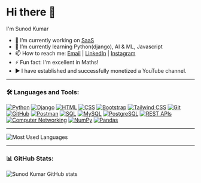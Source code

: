 # Hi there 👋

I'm Sunod Kumar


- 🔭 I’m currently working on [SaaS](https://github.com/sundmongia/saas)
- 🌱 I’m currently learning Python(django), AI & ML, Javascript
- 📫 How to reach me: [Email](mailto:sunodmongia2003@gmail.com) | [LinkedIn](https://www.linkedin.com/in/sunod-kumar) | [Instagram](https://www.instagram.com/sunodmongia)
- ⚡ Fun fact: I'm excellent in Maths!
- ▶️ I have established and successfully monetized a YouTube channel.

---

### 🛠️ Languages and Tools:
[![Python](https://img.shields.io/badge/-Python-333?logo=python)](https://www.python.org/)
[![Django](https://img.shields.io/badge/-Django-333?logo=django)](https://www.djangoproject.com/)
[![HTML](https://img.shields.io/badge/-HTML-333?logo=html5)](https://developer.mozilla.org/en-US/docs/Web/HTML)
[![CSS](https://img.shields.io/badge/-CSS-333?logo=css3)](https://developer.mozilla.org/en-US/docs/Web/CSS)
[![Bootstrap](https://img.shields.io/badge/-Bootstrap-333?logo=bootstrap)](https://getbootstrap.com/)
[![Tailwind CSS](https://img.shields.io/badge/-Tailwind_CSS-333?logo=tailwind-css)](https://tailwindcss.com/)
[![Git](https://img.shields.io/badge/-Git-333?logo=git)](https://git-scm.com/)
[![GitHub](https://img.shields.io/badge/-GitHub-333?logo=github)](https://github.com/)
[![Postman](https://img.shields.io/badge/-Postman-333?logo=postman)](https://www.postman.com/)
[![SQL](https://img.shields.io/badge/-SQL-333?logo=sqlite)](https://www.sqlite.org/)
[![MySQL](https://img.shields.io/badge/-MySQL-333?logo=mysql)](https://www.mysql.com/)
[![PostgreSQL](https://img.shields.io/badge/-PostgreSQL-333?logo=postgresql)](https://www.postgresql.org/)
[![REST APIs](https://img.shields.io/badge/-REST_APIs-333?logo=api)](https://en.wikipedia.org/wiki/Representational_state_transfer)
[![Computer Networking](https://img.shields.io/badge/-Networking-333?logo=cisco)](https://en.wikipedia.org/wiki/Computer_network)
[![NumPy](https://img.shields.io/badge/-NumPy-333?logo=numpy)](https://numpy.org/)
[![Pandas](https://img.shields.io/badge/-Pandas-333?logo=pandas)](https://pandas.pydata.org/)

---

![Most Used Languages](https://github-readme-stats.vercel.app/api/top-langs/?username=sunodmongia&layout=compact&theme=dark)

---
### 📊 GitHub Stats:
![Sunod Kumar GitHub stats](https://github-readme-stats.vercel.app/api?username=sunodmongia&show_icons=true&theme=radical)
